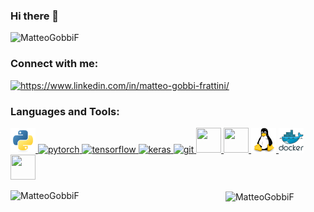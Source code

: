 ### Hi there 👋

<p align="left"> <img src="https://komarev.com/ghpvc/?username=MatteoGobbiF&label=Profile%20views&color=0e75b6&style=flat" alt="MatteoGobbiF" /> </p>
<h3 align="left">Connect with me:</h3>
<p align="left">
<a href="https://www.linkedin.com/in/matteo-gobbi-frattini/" target="blank"><img src="https://raw.githubusercontent.com/rahuldkjain/github-profile-readme-generator/master/src/images/icons/Social/linked-in-alt.svg" alt="https://www.linkedin.com/in/matteo-gobbi-frattini/" height="30" width="40" /></a></p>


<h3 align="left">Languages and Tools:</h3>
<p align="left"> 
    <a href="https://www.python.org" target="_blank" rel="noreferrer"> <img src="https://raw.githubusercontent.com/devicons/devicon/master/icons/python/python-original.svg" alt="python" width="40" height="40"/> </a> 
  <a href="https://pytorch.org/" target="_blank" rel="noreferrer"> <img src="https://www.vectorlogo.zone/logos/pytorch/pytorch-icon.svg" alt="pytorch" width="40" height="40"/> </a> 
    <a href="https://www.tensorflow.org" target="_blank" rel="noreferrer"> <img src="https://www.vectorlogo.zone/logos/tensorflow/tensorflow-icon.svg" alt="tensorflow" width="40" height="40"/> </a>
    <a href="https://www.qt.io/" target="_blank" rel="noreferrer"> <img src="https://upload.wikimedia.org/wikipedia/commons/a/ae/Keras_logo.svg" alt="keras" width="40" height="40"/> </a>
    <a href="https://git-scm.com/" target="_blank" rel="noreferrer"> <img src="https://www.vectorlogo.zone/logos/git-scm/git-scm-icon.svg" alt="git" width="40" height="40"/> </a> 
    <a href="https://it.mathworks.com/" target="_blank" rel="noreferrer"> <img src="https://upload.wikimedia.org/wikipedia/commons/2/21/Matlab_Logo.png" width="40" height="40"/> </a> 
    <a href="https://www.r-project.org/" target="_blank" rel="noreferrer"> <img src="https://upload.wikimedia.org/wikipedia/commons/thumb/1/1b/R_logo.svg/1920px-R_logo.svg.png" width="40" height="40"/> </a> 
    <a href="https://www.linux.org/" target="_blank" rel="noreferrer"> <img src="https://raw.githubusercontent.com/devicons/devicon/master/icons/linux/linux-original.svg" alt="linux" width="40" height="40"/> </a> 
    <a href="https://www.docker.com/" target="_blank" rel="noreferrer"> <img src="https://raw.githubusercontent.com/devicons/devicon/master/icons/docker/docker-original-wordmark.svg" alt="docker" width="40" height="40"/> </a> 
    <a href="https://www.nvidia.com/tr-tr/" target="_blank" rel="noreferrer"> <img src="https://upload.wikimedia.org/wikipedia/sco/2/21/Nvidia_logo.svg" width="40" height="40"/> </a> 




  
<p><img align="left" src="https://github-readme-stats-sigma-five.vercel.app/api/top-langs?username=MatteoGobbiF&show_icons=true&locale=en&layout=compact" alt="MatteoGobbiF" width="340" /></p> 

<p>&nbsp;<img align="center" src="https://github-readme-stats-sigma-five.vercel.app/api?username=MatteoGobbiF&show_icons=true&locale=en" alt="MatteoGobbiF" width="400" /></p>

<!--
**carls31/carls31** is a ✨ _special_ ✨ repository because its `README.md` (this file) appears on your GitHub profile.

Here are some ideas to get you started:

- 🔭 I’m currently working on ...
- 🌱 I’m currently learning ...
- 👯 I’m looking to collaborate on ...
- 🤔 I’m looking for help with ...
- 💬 Ask me about ...
- 📫 How to reach me: ...
- 😄 Pronouns: ...
- ⚡ Fun fact: ...
-->

